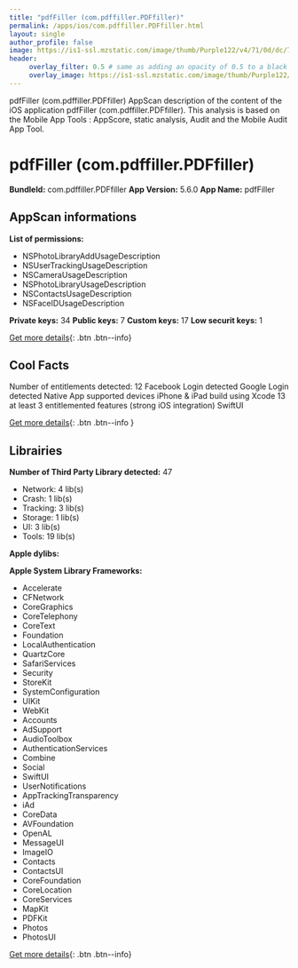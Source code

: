 ```yaml
---
title: "pdfFiller (com.pdffiller.PDFfiller)"
permalink: /apps/ios/com.pdffiller.PDFfiller.html
layout: single
author_profile: false
image: https://is1-ssl.mzstatic.com/image/thumb/Purple122/v4/71/0d/dc/710ddc35-0505-fe4e-66a7-058809ce53f0/AppIcon-0-1x_U007emarketing-0-7-0-85-220.png/512x512bb.jpg
header: 
     overlay_filter: 0.5 # same as adding an opacity of 0.5 to a black background
     overlay_image: https://is1-ssl.mzstatic.com/image/thumb/Purple122/v4/71/0d/dc/710ddc35-0505-fe4e-66a7-058809ce53f0/AppIcon-0-1x_U007emarketing-0-7-0-85-220.png/512x512bb.jpg
---
```

pdfFiller (com.pdffiller.PDFfiller) AppScan description of the content of the iOS application pdfFiller (com.pdffiller.PDFfiller). This analysis is based on the Mobile App Tools : AppScore, static analysis, Audit and the Mobile Audit App Tool.

# pdfFiller (com.pdffiller.PDFfiller)

**BundleId:** com.pdffiller.PDFfiller
**App Version:** 5.6.0
**App Name:** pdfFiller


## AppScan informations 

**List of permissions:** 
- NSPhotoLibraryAddUsageDescription
- NSUserTrackingUsageDescription
- NSCameraUsageDescription
- NSPhotoLibraryUsageDescription
- NSContactsUsageDescription
- NSFaceIDUsageDescription
  
  
**Private keys:** 34
**Public keys:** 7
**Custom keys:** 17
**Low securit keys:** 1
  
[Get more details](/pricing.html){: .btn .btn--info}

## Cool Facts

Number of entitlements detected: 12
Facebook Login detected
Google Login detected
Native App
supported devices iPhone & iPad
build using Xcode 13
at least 3 entitlemented features (strong iOS integration)
SwiftUI
  
[Get more details](/pricing.html){: .btn .btn--info }

## Librairies 
**Number of Third Party Library detected:** 47
- Network: 4 lib(s)
- Crash: 1 lib(s)
- Tracking: 3 lib(s)
- Storage: 1 lib(s)
- UI: 3 lib(s)
- Tools: 19 lib(s)


**Apple dylibs:**


**Apple System Library Frameworks:**
- Accelerate
- CFNetwork
- CoreGraphics
- CoreTelephony
- CoreText
- Foundation
- LocalAuthentication
- QuartzCore
- SafariServices
- Security
- StoreKit
- SystemConfiguration
- UIKit
- WebKit
- Accounts
- AdSupport
- AudioToolbox
- AuthenticationServices
- Combine
- Social
- SwiftUI
- UserNotifications
- AppTrackingTransparency
- iAd
- CoreData
- AVFoundation
- OpenAL
- MessageUI
- ImageIO
- Contacts
- ContactsUI
- CoreFoundation
- CoreLocation
- CoreServices
- MapKit
- PDFKit
- Photos
- PhotosUI


  
[Get more details](/pricing.html){: .btn .btn--info}


